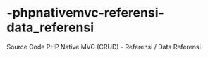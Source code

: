 # -phpnativemvc-referensi-data_referensi
Source Code PHP Native MVC (CRUD) - Referensi / Data Referensi

